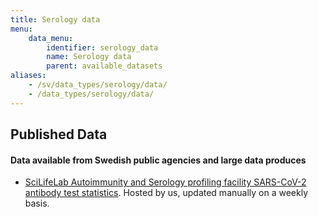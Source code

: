 ```yaml
---
title: Serology data
menu:
    data_menu:
        identifier: serology_data
        name: Serology data
        parent: available_datasets
aliases:
    - /sv/data_types/serology/data/
    - /data_types/serology/data/
---
```

## Published Data

#### Data available from Swedish public agencies and large data produces

* [SciLifeLab Autoimmunity and Serology profiling facility SARS-CoV-2 antibody test statistics](/data_types/health_data/serology-statistics/). Hosted by us, updated manually on a weekly basis.
